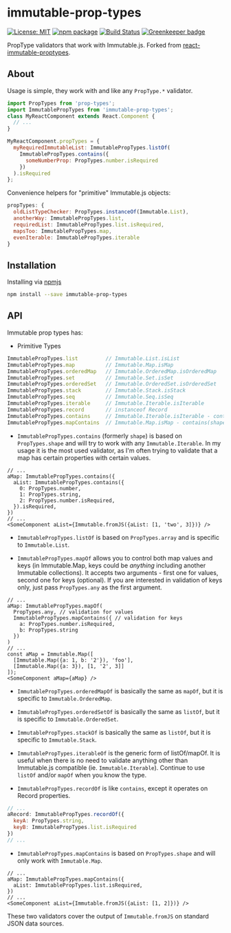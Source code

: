 # immutable-prop-types

[![License: MIT](https://img.shields.io/badge/License-MIT-yellow.svg)](https://opensource.org/licenses/MIT)
[![npm package](https://img.shields.io/npm/v/immutable-prop-types.svg?style=flat)](https://www.npmjs.org/package/immutable-prop-types)
[![Build Status](https://travis-ci.org/ztoben/immutable-prop-types.svg?branch=master)](https://travis-ci.org/ztoben/immutable-prop-types)
[![Greenkeeper badge](https://badges.greenkeeper.io/ztoben/immutable-prop-types.svg)](https://greenkeeper.io/)

PropType validators that work with Immutable.js. Forked from [react-immutable-proptypes](https://github.com/HurricaneJames/react-immutable-proptypes).

## About

Usage is simple, they work with and like any `PropType.*` validator.

```js
import PropTypes from 'prop-types';
import ImmutablePropTypes from 'immutable-prop-types';
class MyReactComponent extends React.Component {
  // ...
}

MyReactComponent.propTypes = {
  myRequiredImmutableList: ImmutablePropTypes.listOf(
    ImmutablePropTypes.contains({
      someNumberProp: PropTypes.number.isRequired
    })
  ).isRequired
};
```

Convenience helpers for "primitive" Immutable.js objects:

```js
propTypes: {
  oldListTypeChecker: PropTypes.instanceOf(Immutable.List),
  anotherWay: ImmutablePropTypes.list,
  requiredList: ImmutablePropTypes.list.isRequired,
  mapsToo: ImmutablePropTypes.map,
  evenIterable: ImmutablePropTypes.iterable
}
```

## Installation

Installing via [npmjs](https://www.npmjs.com/package/immutable-prop-types)
```bash
npm install --save immutable-prop-types
```

## API

Immutable prop types has:
* Primitive Types
```js
ImmutablePropTypes.list         // Immutable.List.isList
ImmutablePropTypes.map          // Immutable.Map.isMap
ImmutablePropTypes.orderedMap   // Immutable.OrderedMap.isOrderedMap
ImmutablePropTypes.set          // Immutable.Set.isSet
ImmutablePropTypes.orderedSet   // Immutable.OrderedSet.isOrderedSet
ImmutablePropTypes.stack        // Immutable.Stack.isStack
ImmutablePropTypes.seq          // Immutable.Seq.isSeq
ImmutablePropTypes.iterable     // Immutable.Iterable.isIterable
ImmutablePropTypes.record       // instanceof Record
ImmutablePropTypes.contains     // Immutable.Iterable.isIterable - contains(shape)
ImmutablePropTypes.mapContains  // Immutable.Map.isMap - contains(shape)
```

* `ImmutablePropTypes.contains` (formerly `shape`) is based on `PropTypes.shape` and will try to work with any `Immutable.Iterable`. In my usage it is the most used validator, as I'm often trying to validate that a map has certain properties with certain values.

```es6
// ...
aMap: ImmutablePropTypes.contains({
  aList: ImmutablePropTypes.contains({
    0: PropTypes.number,
    1: PropTypes.string,
    2: PropTypes.number.isRequired,
  }).isRequired,
})
// ...
<SomeComponent aList={Immutable.fromJS({aList: [1, 'two', 3]})} />
```

* `ImmutablePropTypes.listOf` is based on `PropTypes.array` and is specific to `Immutable.List`.

* `ImmutablePropTypes.mapOf` allows you to control both map values and keys (in Immutable.Map, keys could be _anything_ including another Immutable collections). It accepts two arguments - first one for values, second one for keys (optional). If you are interested in validation of keys only, just pass `PropTypes.any` as the first argument.

```es6
// ...
aMap: ImmutablePropTypes.mapOf(
  PropTypes.any, // validation for values
  ImmutablePropTypes.mapContains({ // validation for keys
    a: PropTypes.number.isRequired,
    b: PropTypes.string
  })
)
// ...
const aMap = Immutable.Map([
  [Immutable.Map({a: 1, b: '2'}), 'foo'],
  [Immutable.Map({a: 3}), [1, '2', 3]]
]);
<SomeComponent aMap={aMap} />
```

* `ImmutablePropTypes.orderedMapOf` is basically the same as `mapOf`, but it is specific to `Immutable.OrderedMap`.

* `ImmutablePropTypes.orderedSetOf` is basically the same as `listOf`, but it is specific to `Immutable.OrderedSet`.

* `ImmutablePropTypes.stackOf` is basically the same as `listOf`, but it is specific to `Immutable.Stack`.

* `ImmutablePropTypes.iterableOf` is the generic form of listOf/mapOf. It is useful when there is no need to validate anything other than Immutable.js compatible (ie. `Immutable.Iterable`). Continue to use `listOf` and/or `mapOf` when you know the type.

* `ImmutablePropTypes.recordOf` is like `contains`, except it operates on Record properties.

```js
// ...
aRecord: ImmutablePropTypes.recordOf({
  keyA: PropTypes.string,
  keyB: ImmutablePropTypes.list.isRequired
})
// ...
```

* `ImmutablePropTypes.mapContains` is based on `PropTypes.shape` and will only work with `Immutable.Map`.

```es6
// ...
aMap: ImmutablePropTypes.mapContains({
  aList: ImmutablePropTypes.list.isRequired,
})
// ...
<SomeComponent aList={Immutable.fromJS({aList: [1, 2]})} />
```

These two validators cover the output of `Immutable.fromJS` on standard JSON data sources.